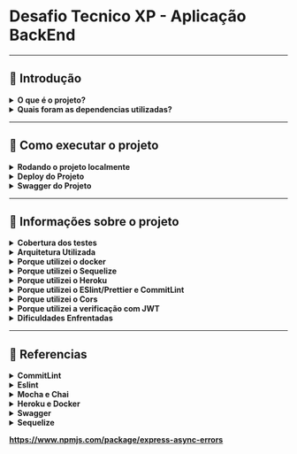 # Desafio Tecnico XP - Aplicação BackEnd 

---

##  📍 Introdução

<details>
  <summary><strong>O que é o projeto?</strong></summary>
  O projeto é uma aplicação backEnd, desenvolvida para o desafio técnico da XP. 
     
  O meu projeto possui uma Application Programming Interface-API, sendo que o objetivo de uma API é disponilizar dados para que outros sistemas possam utilizar, ou seja o backEnd gerencia os dados do banco de dados e fornece ao frontEnd, atraves das requisições HTTP. 
     
  E com as arquitetura REST é feito a separação da responsabilidade do usuario e do servidor, pois toda a comunicação é feita através dos endpoints e na minha aplicação também foi feita a utlização de token que visa a segurança no acesso e na manipulação dos dados disponbilizados, o que é muito importante por se tratar de uma aplicação financeira. E eu escolhi ese modelo pois além de fazer as separações de cliente-servidor traz mais segurança.

<br />
</details>

<details>
  <summary><strong>Quais foram as dependencias utilizadas?</strong></summary>
  
  * Node
  * Express
  * Nodemon
  * Chai
  * Mocha
  * Express AssyncErros
  * Sinon
  * Sequelize
  * Dotenv
  * CommitLint
  * Prettier
  * Husky
  * Eslint
  * Mysql2
  * Swagger
  * Cors
  * Docker


<br />
</details>

---

## 📍 Como executar o projeto

  <details>
    <summary><strong>Rodando o projeto localmente</strong></summary>


  <br />
  </details>

  <details>
    <summary><strong>Deploy do Projeto</strong></summary>


  <br />
  </details>

  <details>
    <summary><strong>Swagger do Projeto</strong></summary>


  <br />
  </details>
  
  
  ---

## 📍 Informações sobre o projeto

<details>
  <summary><strong>Cobertura dos testes</strong></summary>
     

<br />
</details>

<details>
  <summary><strong>Arquitetura Utilizada</strong></summary>
     

<br />
</details>

<details>
  <summary><strong>Porque utilizei o docker</strong></summary>
    

<br />
</details>

<details>
  <summary><strong>Porque utilizei o Sequelize</strong></summary>
     

<br />
</details>

<details>
  <summary><strong>Porque utilizei o Heroku</strong></summary>
     

<br />
</details>

<details>
  <summary><strong>Porque utilizei o ESlint/Prettier e CommitLint </strong></summary>

  Utilizei a padronização com o ESLint, pois ele é uma otima ferramente que busca identrifcar os erros do padrão de codigo de acordo com aquilo que defini, e isso ajuda muito a manter um codigo mais organizado. 

  E para ajudar a manter esses padroes que defini eu coloquei o prettier que formata o meu codigo de acordo com essas regras. 

  E ainda pensando em padronização utilizei também o commitLint, que respeita as especificações do conventional Commits e dessa forma fica muito mais facil identificar o que foi realizado durante o desenvolvimento. 

<br />
</details>

<details>
  <summary><strong>Porque utilizei o Cors</strong></summary>
     

<br />
</details>

<details>
  <summary><strong>Porque utilizei a verificação com JWT</strong></summary>
     

<br />
</details>



<details>
  <summary><strong>Dificuldades Enfrentadas</strong></summary>
     

<br />
</details>


---

## 📍 Referencias

<details>
  <summary><strong>CommitLint</strong></summary>
     
https://github.com/goldbergyoni/nodebestpractices/blob/master/README.brazilian-portuguese.md#3-pr%C3%A1ticas-de-estilo-de-c%C3%B3digo

https://github.com/conventional-changelog/commitlint

https://medium.com/linkapi-solutions/conventional-commits-pattern-3778d1a1e657

https://dev.to/vitordevsp/padronizacao-de-commit-com-commitlint-husky-e-commitizen-3g1n

<br />
</details>

<details>
  <summary><strong>Eslint</strontng></summary>
  
   https://eslint.org/docs/latest/user-guide/getting-started
  
   https://eslint.org/docs/latest/user-guide/configuring/rules#using-configuration-files
  
   https://github.com/lo1tuma/eslint-plugin-mocha/blob/master/docs/rules/no-mocha-arrows.md
  
   https://eslint.org/docs/latest/rules/func-names
  
   https://github.com/mysticatea/eslint-plugin-node/blob/master/docs/rules/no-missing-import.md

   https://dev.to/drsimplegraffiti/eslint-configuration-for-node-project-275l

   https://blog.bitsrc.io/how-to-set-up-node-js-application-with-eslint-and-prettier-b1b7994db69f

<br />
</details>

<details>
  <summary><strong>Mocha e Chai</strontng></summary>
     
  https://stackoverflow.com/a/60492240
  
  https://mochajs.org/#installation

  https://www.npmjs.com/package/sinon

  https://www.npmjs.com/package/mocha

  https://jonathanwatsonwebdevelopment.medium.com/how-to-unit-test-express-controllers-with-mocha-and-chai-5cb425c5c7db

  https://stackoverflow.com/questions/39747397/how-to-use-sinon-js-with-express-js-unit-testing

  https://www.npmjs.com/package/supertest

  https://sinonjs.org/how-to/stub-dependency/

  https://stackoverflow.com/questions/48931815/sinon-stub-not-replacing-function

  https://sinonjs.org/releases/latest/stubs/


<br />
</details>

<details>
  <summary><strong>Heroku e Docker</strontng></summary>
  
  https://dev.to/heroku/deploying-to-heroku-from-github-actions-29ej
  
  https://devcenter.heroku.com/articles/container-registry-and-runtime#dockerfile-commands-and-runtime
  
  https://enlear.academy/how-to-deploy-a-dockerized-web-app-to-heroku-using-the-github-actions-f16c00b19621
     

<br />
</details>

<details>
  <summary><strong>Swagger</strontng></summary>
     
   https://github.com/davibaltar/example-swagger-autogen
  
   https://github.com/scottie1984/swagger-ui-express
  
   https://blog.logrocket.com/documenting-your-express-api-with-swagger/
  

<br />
</details>
  
  <details>
  <summary><strong>Sequelize<strontng></summary>
     
   https://sequelize.org/docs/v6/other-topics/migrations/#:~:text=Undoing%20Migrations%E2%80%8B&text=You%20can%20use%20db%3Amigrate,revert%20most%20the%20recent%20migration.&text=You%20can%20revert%20back%20to,with%20the%20%2D%2Dto%20option.
    
   https://davibaltar.medium.com/documenta%C3%A7%C3%A3o-autom%C3%A1tica-de-apis-em-node-js-eb03041c643b
  

<br />
</details>

https://www.npmjs.com/package/express-async-errors
